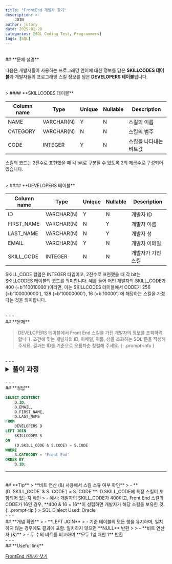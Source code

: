 ```yaml
---
title: "FrontEnd 개발자 찾기"
description: >-
    JOIN
author: jutory
date: 2025-01-20
categories: [SQL Coding Test, Programmers]
tags: [SQL]
---
```

<br>
## **문제 설명**

다음은 개발자들이 사용하는 프로그래밍 언어에 대한 정보를 담은  **SKILLCODES 테이블**과 개발자들의 프로그래밍 스킬 정보를 담은 **DEVELOPERS 테이블**입니다.

<br>
> #### **SKILLCODES 테이블**

| Column name | Type         | Unique | Nullable | Description         |
|-------------|--------------|--------|----------|---------------------|
| NAME        | VARCHAR(N)   | Y      | N        | 스킬의 이름         |
| CATEGORY    | VARCHAR(N)   | N      | N        | 스킬의 범주         |
| CODE        | INTEGER      | Y      | N        | 스킬을 나타내는 비트값 |  

스킬의 코드는 2진수로 표현했을 때 각 bit로 구분될 수 있도록 2의 제곱수로 구성되어 있습니다.

<br>
> #### **DEVELOPERS 테이블**

| Column name | Type         | Unique | Nullable | Description         |
|-------------|--------------|--------|----------|---------------------|
| ID          | VARCHAR(N)   | Y      | N        | 개발자 ID           |
| FIRST_NAME  | VARCHAR(N)   | N      | Y        | 개발자 이름         |
| LAST_NAME   | VARCHAR(N)   | N      | Y        | 개발자 성           |
| EMAIL       | VARCHAR(N)   | Y      | N        | 개발자 이메일       |
| SKILL_CODE  | INTEGER      | N      | N        | 개발자가 가진 스킬  |  

SKILL_CODE 컬럼은 INTEGER 타입이고, 2진수로 표현했을 때 각 bit는 SKILLCODES 테이블의 코드를 의미합니다.
예를 들어 어떤 개발자의 SKILL_CODE가 400 (=b'110010000')이라면, 이는 SKILLCODES 테이블에서 CODE가 256 (=b'100000000'), 128 (=b'10000000'), 16 (=b'10000') 에 해당하는 스킬을 가졌다는 것을 의미합니다.

<br>
- - -
<br>
## **문제**

> DEVELOPERS 테이블에서 Front End 스킬을 가진 개발자의 정보를 조회하려 합니다. 조건에 맞는 개발자의 ID, 이메일, 이름, 성을 조회하는 SQL 문을 작성해 주세요. 결과는 ID를 기준으로 오름차순 정렬해 주세요.
{: .prompt-info }

<br>
- - -
<br>
<details>
  <summary style="font-size: 1.5em; font-weight: bold;">풀이 과정</summary>
<div markdown="1">

1. **조건 확인**  
   - **SKILLCODES 테이블**에서 **`CATEGORY`가 'Front End'**인 스킬만 선택하기
   - 각 개발자가 가진 `SKILL_CODE`에 해당 스킬이 포함되어 있는지 확인해야함

2. **LEFT JOIN을 이용해 개발자와 스킬 정보 결합**  
   - **DEVELOPERS 테이블**과 **SKILLCODES 테이블**을 `SKILL_CODE`와 `CODE`를 기준으로 결합
   - **LEFT JOIN** 사용 이유: 모든 개발자를 기준으로 스킬 정보를 연결하고, 일치하는 스킬만 필터링하기 위해

3. **비트 연산을 통한 스킬 소유 여부 확인**  
   - **(D.`SKILL_CODE` & S.`CODE`) = S.`CODE`** 조건을 사용하여 개발자가 특정 Front End 스킬을 보유하고 있는지 확인해야겠군
   - **비트 AND 연산**을 통해 `SKILL_CODE`의 해당 비트가 활성화된 경우만 선택

4. **WHERE 절로 Front End 스킬 필터링**  
   - **SKILLCODES 테이블**에서 **`CATEGORY`가 'Front End'**인 스킬만 필터링

5. **결과 정렬**  
   - 정렬 기준에 따라 **ORDER BY**로 결과 정렬
     -  **`ID`를 기준으로 오름차순 정렬**

6. **중복 제거**  
   - 각 개발자는 여러 개의 Front End 스킬을 보유할 수 있기 때문에 **DISTINCT** 사용하여 중복된 결과 제거

7. **최종 결과 출력**  
   - SELECT 절에서 **개발자의 ID(`ID`)**, **이메일(`EMAIL`)**, **이름(`FIRST_NAME`)**, **성(`LAST_NAME`)**만 출력

* **_교훈_**  
   - 비트 연산은 처음 활용해본다. 문제 푸는데 정답이 아니라 떠서 헤맸다..
   - 특정 권한이나 기능이 ON/OFF로 구분될 때 쓰면 좋은 비트연산
</div>
</details>

<br>
- - -
<br>
## **정답**

```sql
SELECT DISTINCT 
    D.ID, 
    D.EMAIL, 
    D.FIRST_NAME, 
    D.LAST_NAME
FROM 
    DEVELOPERS D
LEFT JOIN 
    SKILLCODES S
ON 
    (D.SKILL_CODE & S.CODE) = S.CODE
WHERE 
    S.CATEGORY = 'Front End'
ORDER BY 
    D.ID;
```

- - -
<br>
## **Tip**
> **비트 연산 (&) 사용해서 스킬 소유 여부 확인**  
>    - **(D.`SKILL_CODE` & S.`CODE`) = S.`CODE`**: D.SKILL_CODE에 특정 스킬이 포함되어 있는지 확인
>    - 예시: 개발자의 SKILL_CODE가 400이고, Front End 스킬의 CODE가 16인 경우, **400 & 16 = 16**이 성립하면 개발자가 해당 스킬을 보유한 것.
{: .prompt-tip }
> SQL Dialect Used: Oracle

<br>
- - -
<br>
## **개념 확인**
> - **LEFT JOIN**
>    - 기준 테이블의 모든 행을 유지하며, 일치하지 않는 경우에도 결과에 포함. 일치하지 않으면 **NULL** 반환
>
> - **비트 연산자 (&)**  
>    - 두 수의 비트를 비교하여 **모두 1일 때만 1** 반환

<br>
- - -
<br>
## **Useful link**

[FrontEnd 개발자 찾기](https://school.programmers.co.kr/learn/courses/30/lessons/276035)